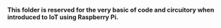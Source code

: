 **This folder is reserved for the very basic of code and circuitory when introduced to IoT using Raspberry Pi.**

